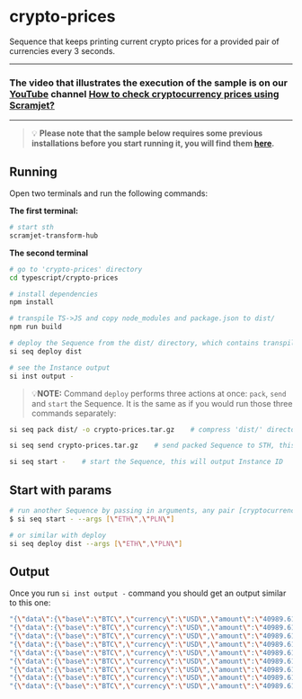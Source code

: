 # crypto-prices

Sequence that keeps printing current crypto prices for a provided pair of currencies every 3 seconds.

___

### The video that illustrates the execution of the sample is on our [YouTube](https://www.youtube.com/channel/UChgTmKeuAsKj8kDnylkmP6Q) channel [How to check cryptocurrency prices using Scramjet?](https://www.youtube.com/watch?v=BPLKPVVyHNY&t=3s)

___

> 💡 **Please note that the sample below requires some previous installations before you start running it, you will find them [here](../../README.md#3-install-scramjet-transform-hub).**

## Running

Open two terminals and run the following commands:

**The first terminal:**

```bash
# start sth
scramjet-transform-hub
```

**The second terminal**

```bash
# go to 'crypto-prices' directory
cd typescript/crypto-prices

# install dependencies
npm install

# transpile TS->JS and copy node_modules and package.json to dist/
npm run build

# deploy the Sequence from the dist/ directory, which contains transpiled code, package.json and node_modules
si seq deploy dist

# see the Instance output
si inst output -
```

> 💡**NOTE:** Command `deploy` performs three actions at once: `pack`, `send` and `start` the Sequence. It is the same as if you would run those three commands separately:

```bash
si seq pack dist/ -o crypto-prices.tar.gz    # compress 'dist/' directory into file named 'crypto-prices.tar.gz'

si seq send crypto-prices.tar.gz    # send packed Sequence to STH, this will output Sequence ID

si seq start -    # start the Sequence, this will output Instance ID
```

## Start with params

```bash
# run another Sequence by passing in arguments, any pair [cryptocurrency, currency]
$ si seq start - --args [\"ETH\",\"PLN\"]

# or similar with deploy
si seq deploy dist --args [\"ETH\",\"PLN\"]
```

## Output

Once you run `si inst output -` command you should get an output similar to this one:

```bash
"{\"data\":{\"base\":\"BTC\",\"currency\":\"USD\",\"amount\":\"40989.61\"}}\r\n"
"{\"data\":{\"base\":\"BTC\",\"currency\":\"USD\",\"amount\":\"40989.61\"}}\r\n"
"{\"data\":{\"base\":\"BTC\",\"currency\":\"USD\",\"amount\":\"40989.61\"}}\r\n"
"{\"data\":{\"base\":\"BTC\",\"currency\":\"USD\",\"amount\":\"40989.61\"}}\r\n"
"{\"data\":{\"base\":\"BTC\",\"currency\":\"USD\",\"amount\":\"40989.61\"}}\r\n"
"{\"data\":{\"base\":\"BTC\",\"currency\":\"USD\",\"amount\":\"40989.61\"}}\r\n"
"{\"data\":{\"base\":\"BTC\",\"currency\":\"USD\",\"amount\":\"40989.61\"}}\r\n"
"{\"data\":{\"base\":\"BTC\",\"currency\":\"USD\",\"amount\":\"40989.61\"}}\r\n"
"{\"data\":{\"base\":\"BTC\",\"currency\":\"USD\",\"amount\":\"40989.61\"}}\r\n"
```
